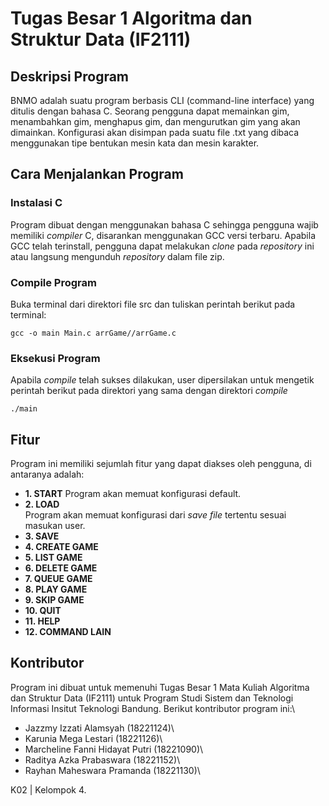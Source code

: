 # Tugas Besar 1 Algoritma dan Struktur Data (IF2111)

## Deskripsi Program
BNMO adalah suatu program berbasis CLI (command-line interface) yang ditulis dengan bahasa C. Seorang pengguna dapat memainkan gim, menambahkan gim, menghapus gim, dan mengurutkan gim yang akan dimainkan. Konfigurasi akan disimpan pada suatu file .txt yang dibaca menggunakan tipe bentukan mesin kata dan mesin karakter. 




## Cara Menjalankan Program
### Instalasi C
Program dibuat dengan menggunakan bahasa C sehingga pengguna wajib memiliki _compiler_ C, disarankan menggunakan GCC versi terbaru. Apabila GCC telah terinstall, pengguna dapat melakukan _clone_ pada _repository_ ini atau langsung mengunduh _repository_ dalam file zip.

### Compile Program
Buka terminal dari direktori file src dan tuliskan perintah berikut pada terminal:
```
gcc -o main Main.c arrGame//arrGame.c
```

### Eksekusi Program
Apabila _compile_ telah sukses dilakukan, user dipersilakan untuk mengetik perintah berikut pada direktori yang sama dengan direktori _compile_
```
./main
```

## Fitur
Program ini memiliki sejumlah fitur yang dapat diakses oleh pengguna, di antaranya adalah:
* **1. START** 
Program akan memuat konfigurasi default.
* **2. LOAD**  
Program akan memuat konfigurasi dari _save file_ tertentu sesuai masukan user.
* **3. SAVE**
* **4. CREATE GAME**
* **5. LIST GAME**
* **6. DELETE GAME**
* **7. QUEUE GAME**
* **8. PLAY GAME**
* **9. SKIP GAME**
* **10. QUIT**
* **11. HELP**
* **12. COMMAND LAIN**

## Kontributor
Program ini dibuat untuk memenuhi Tugas Besar 1 Mata Kuliah Algoritma dan Struktur Data (IF2111) untuk Program Studi Sistem dan Teknologi Informasi Insitut Teknologi Bandung. Berikut kontributor program ini:\
* Jazzmy Izzati Alamsyah (18221124)\
* Karunia Mega Lestari (18221126)\
* Marcheline Fanni Hidayat Putri (18221090)\
* Raditya Azka Prabaswara (18221152)\
* Rayhan Maheswara Pramanda (18221130)\

K02 | Kelompok 4.
